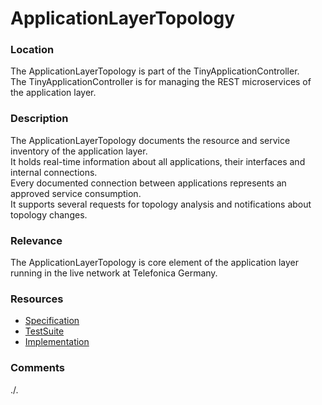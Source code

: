 # ApplicationLayerTopology

### Location
The ApplicationLayerTopology is part of the TinyApplicationController.  
The TinyApplicationController is for managing the REST microservices of the application layer.  

### Description
The ApplicationLayerTopology documents the resource and service inventory of the application layer.  
It holds real-time information about all applications, their interfaces and internal connections.  
Every documented connection between applications represents an approved service consumption.  
It supports several requests for topology analysis and notifications about topology changes.  

### Relevance
The ApplicationLayerTopology is core element of the application layer running in the live network at Telefonica Germany.

### Resources
- [Specification](./spec/)
- [TestSuite](./testing/)
- [Implementation](./server/)

### Comments
./.
